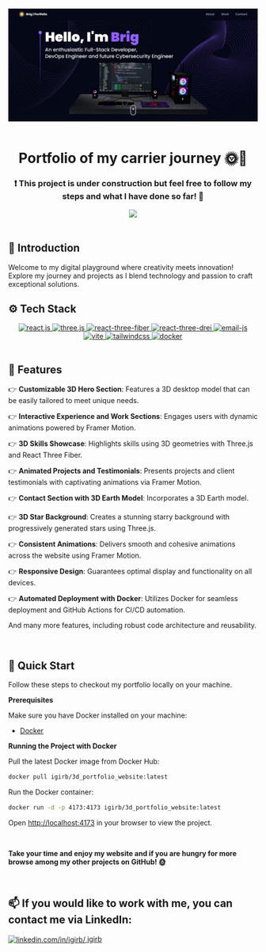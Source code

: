 <div>
  <br />
      <img src="https://github.com/igirb/portfolio/blob/main/src/assets/portfheader.png" alt="Project Banner"  align="center"/>
    </a>
  <br />

  <br />

<div align="center">
  <h1 align="center">Portfolio of my carrier journey 🌞🚀</h1>
  <h3 align="center">❗ This project is under construction but feel free to follow my steps and what I have done so far! 🌟</h3>
  <img src="https://github.com/user-attachments/assets/76a34bea-9c62-4f8b-81ed-ffd6e2c405e6" />
  </div>

  <br />

## <a name="introduction">🤖 Introduction</a>

Welcome to my digital playground where creativity meets innovation! Explore my journey and projects as I blend technology and passion to craft exceptional solutions.

## <a name="tech-stack">⚙️ Tech Stack</a>

  <div align="center">
    <a href="https://react.dev/" target="_blank">
  <img src="https://img.shields.io/badge/-React_JS-black?style=for-the-badge&logoColor=white&logo=react&color=61DAFB" alt="react.js" />
</a>
<a href="https://threejs.org/" target="_blank">
  <img src="https://img.shields.io/badge/-Three_JS-black?style=for-the-badge&logoColor=white&logo=threedotjs&color=000000" alt="three.js" />
</a>
<a href="https://docs.pmnd.rs/react-three-fiber/getting-started/introduction" target="_blank">
  <img src="https://img.shields.io/badge/-React_Three_Fiber-black?style=for-the-badge&logoColor=white&logo=react&color=000000" alt="react-three-fiber" />
</a>
<a href="https://docs.pmnd.rs/drei/introduction" target="_blank">
  <img src="https://img.shields.io/badge/-React_Three_Drei-black?style=for-the-badge&logoColor=white&logo=react&color=000000" alt="react-three-drei" />
</a>
<a href="https://www.emailjs.com/" target="_blank">
  <img src="https://img.shields.io/badge/-Email_JS-black?style=for-the-badge&logoColor=white&logo=emailjs&color=4285F4" alt="email-js" />
</a>
<a href="https://vitejs.dev/" target="_blank">
  <img src="https://img.shields.io/badge/-Vite-black?style=for-the-badge&logoColor=white&logo=vite&color=646CFF" alt="vite" />
</a>
<a href="https://tailwindcss.com/" target="_blank">
  <img src="https://img.shields.io/badge/-Tailwind_CSS-black?style=for-the-badge&logoColor=white&logo=tailwindcss&color=06B6D4" alt="tailwindcss" />
</a>
<a href="https://www.docker.com/" target="_blank">
  <img src="https://img.shields.io/badge/-Docker-black?style=for-the-badge&logoColor=white&logo=docker&color=2496ED" alt="docker" />
</a>
  </div>

<br />

## <a name="features">🔋 Features</a>

👉 **Customizable 3D Hero Section**: Features a 3D desktop model that can be easily tailored to meet unique needs.

👉 **Interactive Experience and Work Sections**: Engages users with dynamic animations powered by Framer Motion.

👉 **3D Skills Showcase**: Highlights skills using 3D geometries with Three.js and React Three Fiber.

👉 **Animated Projects and Testimonials**: Presents projects and client testimonials with captivating animations via Framer Motion.

👉 **Contact Section with 3D Earth Model**: Incorporates a 3D Earth model.

👉 **3D Star Background**: Creates a stunning starry background with progressively generated stars using Three.js.

👉 **Consistent Animations**: Delivers smooth and cohesive animations across the website using Framer Motion.

👉 **Responsive Design**: Guarantees optimal display and functionality on all devices.

👉 **Automated Deployment with Docker**: Utilizes Docker for seamless deployment and GitHub Actions for CI/CD automation.

And many more features, including robust code architecture and reusability.

<br />

## <a name="quick-start">🤸 Quick Start</a>

Follow these steps to checkout my portfolio locally on your machine.

**Prerequisites**

Make sure you have Docker installed on your machine:

- [Docker](https://www.docker.com/)

**Running the Project with Docker**

Pull the latest Docker image from Docker Hub:

```bash
docker pull igirb/3d_portfolio_website:latest
```

Run the Docker container:

```bash
docker run -d -p 4173:4173 igirb/3d_portfolio_website:latest
```

Open [http://localhost:4173](http://localhost:4173) in your browser to view the project.

<br />

**Take your time and enjoy my website and if you are hungry for more browse among my other projects on GitHub! 🌞**

<br />

## <a align="left">📫 If you would like to work with me, you can contact me via LinkedIn:</a>

<p align="left">
<a href="https://linkedin.com/in/igirb/" target="blank"><img align="center" src="https://raw.githubusercontent.com/rahuldkjain/github-profile-readme-generator/master/src/images/icons/Social/linked-in-alt.svg" alt="linkedin.com/in/igirb/" height="20" width="15"/>  igirb</a>
</p>

#
